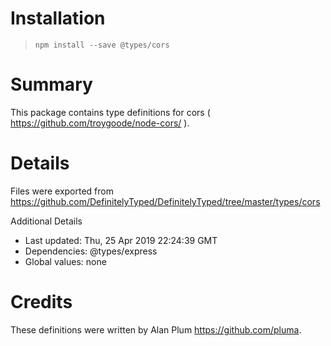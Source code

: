 # Installation
> `npm install --save @types/cors`

# Summary
This package contains type definitions for cors ( https://github.com/troygoode/node-cors/ ).

# Details
Files were exported from https://github.com/DefinitelyTyped/DefinitelyTyped/tree/master/types/cors

Additional Details
 * Last updated: Thu, 25 Apr 2019 22:24:39 GMT
 * Dependencies: @types/express
 * Global values: none

# Credits
These definitions were written by Alan Plum <https://github.com/pluma>.
